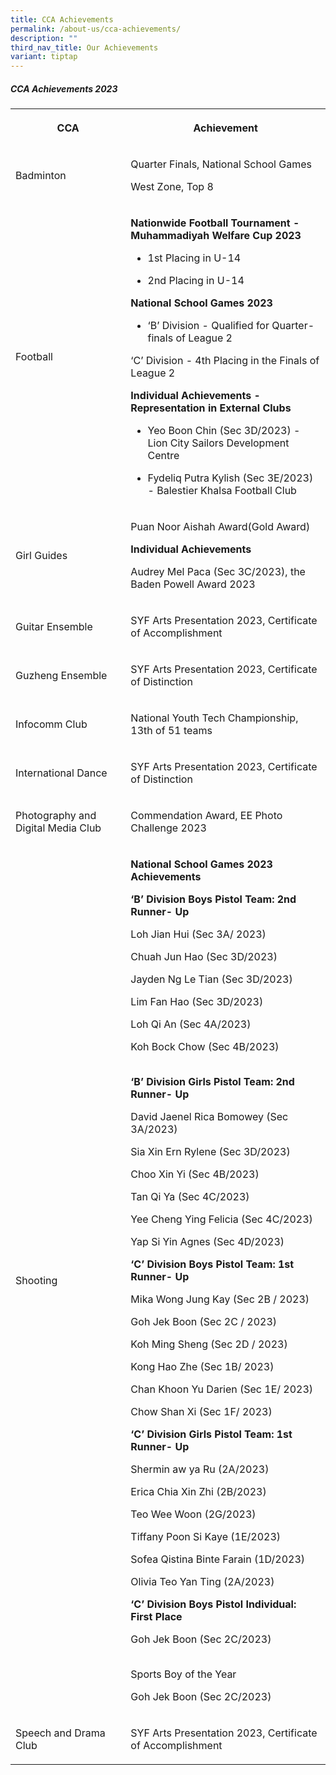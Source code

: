 ```yaml
---
title: CCA Achievements
permalink: /about-us/cca-achievements/
description: ""
third_nav_title: Our Achievements
variant: tiptap
---
```

<h5><strong>CCA Achievements 2023</strong></h5><table><tbody><tr><th rowspan="1" colspan="1"><p>CCA</p></th><th rowspan="1" colspan="1"><p>Achievement</p></th></tr><tr><td rowspan="1" colspan="1"><p>Badminton</p></td><td rowspan="1" colspan="1"><p>Quarter Finals, National School Games </p><p>West Zone, Top 8</p></td></tr><tr><td rowspan="1" colspan="1"><p>Football</p></td><td rowspan="1" colspan="1"><p><strong>Nationwide Football Tournament - Muhammadiyah Welfare Cup 2023</strong></p><ul><li><p>1st Placing in U-14</p></li><li><p>2nd Placing in U-14</p></li></ul><p></p><p><strong>National School Games 2023</strong></p><ul><li><p>‘B’ Division - Qualified for Quarter-finals of League 2</p></li></ul><p>‘C’ Division - 4th Placing in the Finals of League 2</p><p></p><p><strong>Individual Achievements - Representation in External Clubs</strong></p><ul><li><p>Yeo Boon Chin (Sec 3D/2023) - Lion City Sailors Development Centre</p></li><li><p>Fydeliq Putra Kylish (Sec 3E/2023) - Balestier Khalsa Football Club</p></li></ul></td></tr><tr><td rowspan="1" colspan="1"><p>Girl Guides</p></td><td rowspan="1" colspan="1"><p>Puan Noor Aishah Award(Gold Award)</p><p></p><p><strong>Individual Achievements</strong></p><p>Audrey Mel Paca (Sec 3C/2023), the Baden Powell Award 2023</p></td></tr><tr><td rowspan="1" colspan="1"><p>Guitar Ensemble</p></td><td rowspan="1" colspan="1"><p>SYF Arts Presentation 2023, Certificate of Accomplishment</p></td></tr><tr><td rowspan="1" colspan="1"><p>Guzheng Ensemble</p></td><td rowspan="1" colspan="1"><p>SYF Arts Presentation 2023, Certificate of Distinction</p></td></tr><tr><td rowspan="1" colspan="1"><p>Infocomm Club</p></td><td rowspan="1" colspan="1"><p>National Youth Tech Championship, 13th of 51 teams</p></td></tr><tr><td rowspan="1" colspan="1"><p>International Dance</p></td><td rowspan="1" colspan="1"><p>SYF Arts Presentation 2023, Certificate of Distinction</p></td></tr><tr><td rowspan="1" colspan="1"><p>Photography and Digital Media Club</p></td><td rowspan="1" colspan="1"><p>Commendation Award, EE Photo Challenge 2023</p></td></tr><tr><td rowspan="1" colspan="1"><p>Shooting</p></td><td rowspan="1" colspan="1"><p><strong>National School Games 2023 Achievements</strong></p><p></p><p><strong>‘B’ Division Boys Pistol Team: 2nd Runner- Up</strong></p><p>Loh Jian Hui (Sec 3A/ 2023)</p><p>Chuah Jun Hao (Sec 3D/2023)</p><p>Jayden Ng Le Tian (Sec 3D/2023)</p><p>Lim Fan Hao (Sec 3D/2023)</p><p>Loh Qi An (Sec 4A/2023)</p><p>Koh Bock Chow (Sec 4B/2023)&nbsp;</p><p><br><strong>‘B’ Division Girls Pistol Team: 2nd Runner- Up</strong></p><p>David Jaenel Rica Bomowey (Sec 3A/2023)</p><p>Sia Xin Ern Rylene (Sec 3D/2023)&nbsp;</p><p>Choo Xin Yi (Sec 4B/2023)</p><p>Tan Qi Ya (Sec 4C/2023)</p><p>Yee Cheng Ying Felicia (Sec 4C/2023)&nbsp;</p><p>Yap Si Yin Agnes (Sec 4D/2023)</p><p></p><p><strong>‘C’ Division Boys Pistol Team: 1st Runner- Up</strong></p><p>Mika Wong Jung Kay (Sec 2B / 2023)</p><p>Goh Jek Boon (Sec 2C / 2023)</p><p>Koh Ming Sheng (Sec 2D / 2023)</p><p>Kong Hao Zhe (Sec 1B/ 2023)</p><p>Chan Khoon Yu Darien (Sec 1E/ 2023)</p><p>Chow Shan Xi (Sec 1F/ 2023)</p><p></p><p><strong>‘C’ Division Girls Pistol Team: 1st Runner- Up</strong></p><p>Shermin aw ya Ru (2A/2023)</p><p>Erica Chia Xin Zhi (2B/2023)</p><p>Teo Wee Woon (2G/2023)</p><p>Tiffany Poon Si Kaye (1E/2023)</p><p>Sofea Qistina Binte Farain (1D/2023)</p><p>Olivia Teo Yan Ting (2A/2023)</p><p></p><p><strong>‘C’ Division Boys Pistol Individual: First Place</strong></p><p>Goh Jek Boon (Sec 2C/2023)</p><p><br>Sports Boy of the Year</p><p>Goh Jek Boon (Sec 2C/2023)</p></td></tr><tr><td rowspan="1" colspan="1"><p>Speech and Drama Club</p></td><td rowspan="1" colspan="1"><p>SYF Arts Presentation 2023, Certificate of Accomplishment</p></td></tr></tbody></table><p></p>